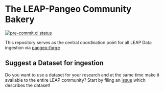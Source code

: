 # The LEAP-Pangeo Community Bakery

[![pre-commit.ci status][pre-commit.ci-badge]][pre-commit.ci-link]

This repository serves as the central coordination point for all LEAP Data ingestion via [pangeo-forge](https://www.google.com/url?sa=t&source=web&rct=j&opi=89978449&url=https://pangeo-forge.readthedocs.io/&ved=2ahUKEwi4zqL_jcWFAxVwMVkFHbZ1D4MQFnoECA0QAQ&usg=AOvVaw3LWGBAYD28rkT_iLnLAJUq)

## Suggest a Dataset for ingestion

Do you want to use a dataset for your research and at the same time make it available to the entire LEAP community? Start by filing an [issue](https://github.com/leap-stc/data-management/issues/new/choose) which describes the dataset!

[pre-commit.ci-badge]: https://results.pre-commit.ci/badge/github/leap-stc/data-management/main.svg
[pre-commit.ci-link]: https://results.pre-commit.ci/latest/github/leap-stc/data-management/main
